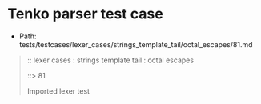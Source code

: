 # Tenko parser test case

- Path: tests/testcases/lexer_cases/strings_template_tail/octal_escapes/81.md

> :: lexer cases : strings template tail : octal escapes
>
> ::> 81
>
> Imported lexer test
>
> <template tail> FourToSeven OctalDigit other char

## Input

`````js
`${"-->"}\44\'`
`````

## Output

_Note: the whole output block is auto-generated. Manual changes will be overwritten!_

Below follow outputs in four parsing modes: sloppy mode, strict mode script goal, module goal, web compat mode (always sloppy).

Note that the output parts are auto-generated by the test runner to reflect actual result.

### Sloppy mode

Parsed with script goal and as if the code did not start with strict mode header.

`````
throws: Parser error!
  Template contained an illegal escape, these are only allowed in _tagged_ templates in >=ES2018

`${"-->"}\44\'`
        ^------- error
`````

### Strict mode

Parsed with script goal but as if it was starting with `"use strict"` at the top.

_Output same as sloppy mode._

### Module goal

Parsed with the module goal.

_Output same as sloppy mode._

### Web compat mode

Parsed in sloppy script mode but with the web compat flag enabled.

_Output same as sloppy mode._
